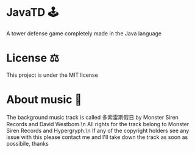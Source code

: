 # JavaTD 🕹️
A tower defense game completely made in the Java language

# License ⚖️
This project is under the MIT license

# About music 🎵
The background music track is called 多索雷斯假日 by Monster Siren Records and David Westbom.\n
All rights for the track belong to Monster Siren Records and Hypergryph.\n
If any of the copyright holders see any issue with this please contact me and I'll take down the track as soon as possibile, thanks
